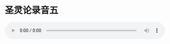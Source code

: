 # 圣灵论录音五

<audio style="width: 100%;" preload="false" controls controlslist="nodownload"><source src="//cdn.wechat.edu.pl/audio/mp3/old/27416.mp3" type="audio/mpeg">Your browser does not support the audio element.</audio>


